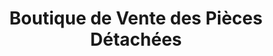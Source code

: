 ---
title: "Boutique de Vente des Pièces Détachées"
url: /macenta/boutique-de-vente-des-pieces-detachees/
shop: pièces de voitures
---